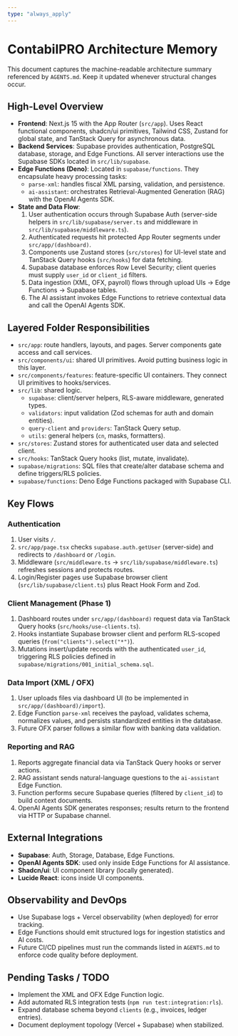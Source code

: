 ```yaml
---
type: "always_apply"
---
```


# ContabilPRO Architecture Memory

This document captures the machine-readable architecture summary referenced by `AGENTS.md`. Keep it updated whenever structural changes occur.

## High-Level Overview

- **Frontend**: Next.js 15 with the App Router (`src/app`). Uses React functional components, shadcn/ui primitives, Tailwind CSS, Zustand for global state, and TanStack Query for asynchronous data.
- **Backend Services**: Supabase provides authentication, PostgreSQL database, storage, and Edge Functions. All server interactions use the Supabase SDKs located in `src/lib/supabase`.
- **Edge Functions (Deno)**: Located in `supabase/functions`. They encapsulate heavy processing tasks:
  - `parse-xml`: handles fiscal XML parsing, validation, and persistence.
  - `ai-assistant`: orchestrates Retrieval-Augmented Generation (RAG) with the OpenAI Agents SDK.
- **State and Data Flow**:
  1. User authentication occurs through Supabase Auth (server-side helpers in `src/lib/supabase/server.ts` and middleware in `src/lib/supabase/middleware.ts`).
  2. Authenticated requests hit protected App Router segments under `src/app/(dashboard)`.
  3. Components use Zustand stores (`src/stores`) for UI-level state and TanStack Query hooks (`src/hooks`) for data fetching.
  4. Supabase database enforces Row Level Security; client queries must supply `user_id` or `client_id` filters.
  5. Data ingestion (XML, OFX, payroll) flows through upload UIs -> Edge Functions -> Supabase tables.
  6. The AI assistant invokes Edge Functions to retrieve contextual data and call the OpenAI Agents SDK.

## Layered Folder Responsibilities

- `src/app`: route handlers, layouts, and pages. Server components gate access and call services.
- `src/components/ui`: shared UI primitives. Avoid putting business logic in this layer.
- `src/components/features`: feature-specific UI containers. They connect UI primitives to hooks/services.
- `src/lib`: shared logic.
  - `supabase`: client/server helpers, RLS-aware middleware, generated types.
  - `validators`: input validation (Zod schemas for auth and domain entities).
  - `query-client` and `providers`: TanStack Query setup.
  - `utils`: general helpers (`cn`, masks, formatters).
- `src/stores`: Zustand stores for authenticated user data and selected client.
- `src/hooks`: TanStack Query hooks (list, mutate, invalidate).
- `supabase/migrations`: SQL files that create/alter database schema and define triggers/RLS policies.
- `supabase/functions`: Deno Edge Functions packaged with Supabase CLI.

## Key Flows

### Authentication

1. User visits `/`.
2. `src/app/page.tsx` checks `supabase.auth.getUser` (server-side) and redirects to `/dashboard` or `/login`.
3. Middleware (`src/middleware.ts` -> `src/lib/supabase/middleware.ts`) refreshes sessions and protects routes.
4. Login/Register pages use Supabase browser client (`src/lib/supabase/client.ts`) plus React Hook Form and Zod.

### Client Management (Phase 1)

1. Dashboard routes under `src/app/(dashboard)` request data via TanStack Query hooks (`src/hooks/use-clients.ts`).
2. Hooks instantiate Supabase browser client and perform RLS-scoped queries (`from("clients").select("*")`).
3. Mutations insert/update records with the authenticated `user_id`, triggering RLS policies defined in `supabase/migrations/001_initial_schema.sql`.

### Data Import (XML / OFX)

1. User uploads files via dashboard UI (to be implemented in `src/app/(dashboard)/import`).
2. Edge Function `parse-xml` receives the payload, validates schema, normalizes values, and persists standardized entities in the database.
3. Future OFX parser follows a similar flow with banking data validation.

### Reporting and RAG

1. Reports aggregate financial data via TanStack Query hooks or server actions.
2. RAG assistant sends natural-language questions to the `ai-assistant` Edge Function.
3. Function performs secure Supabase queries (filtered by `client_id`) to build context documents.
4. OpenAI Agents SDK generates responses; results return to the frontend via HTTP or Supabase channel.

## External Integrations

- **Supabase**: Auth, Storage, Database, Edge Functions.
- **OpenAI Agents SDK**: used only inside Edge Functions for AI assistance.
- **Shadcn/ui**: UI component library (locally generated).
- **Lucide React**: icons inside UI components.

## Observability and DevOps

- Use Supabase logs + Vercel observability (when deployed) for error tracking.
- Edge Functions should emit structured logs for ingestion statistics and AI costs.
- Future CI/CD pipelines must run the commands listed in `AGENTS.md` to enforce code quality before deployment.

## Pending Tasks / TODO

- Implement the XML and OFX Edge Function logic.
- Add automated RLS integration tests (`npm run test:integration:rls`).
- Expand database schema beyond `clients` (e.g., invoices, ledger entries).
- Document deployment topology (Vercel + Supabase) when stabilized.
